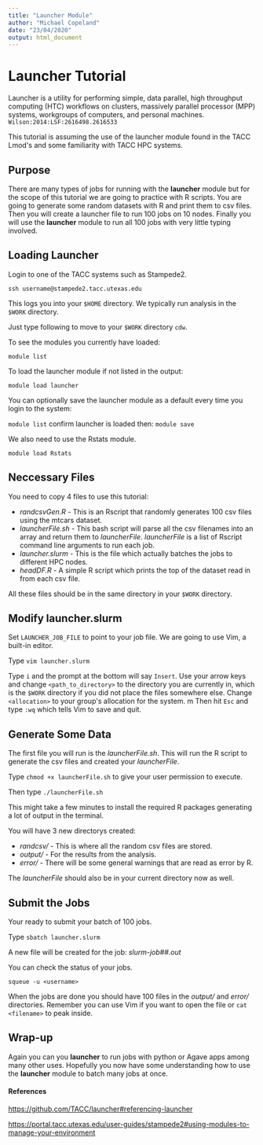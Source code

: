 ```yaml
---
title: "Launcher Module"
author: "Michael Copeland"
date: "23/04/2020"
output: html_document
---
```

# Launcher Tutorial

Launcher is a utility for performing simple, data parallel, high throughput computing (HTC) workflows on clusters, massively parallel processor (MPP) systems, workgroups of computers, and personal machines. `Wilson:2014:LSF:2616498.2616533`

This tutorial is assuming the use of the launcher module found in the TACC Lmod's and some familiarity with TACC HPC systems.

## Purpose
There are many types of jobs for running with the **launcher** module but for the scope of this tutorial we are going to practice with R scripts. You are going to generate some random datasets with R and print them to csv files. Then you will create a launcher file to run 100 jobs on 10 nodes.  Finally you will use the **launcher** module to run all 100 jobs with very little typing involved.

## Loading Launcher

Login to one of the TACC systems such as Stampede2.

`ssh username@stampede2.tacc.utexas.edu`

This logs you into your `$HOME` directory.  We typically run analysis in the `$WORK` directory.

Just type following to move to your `$WORK` directory `cdw`.

To see the modules you currently have loaded:

`module list`

To load the launcher module if not listed in the output:

`module load launcher`

You can optionally save the launcher module as a default every time you login to the system:

`module list` confirm launcher is loaded then: `module save`

We also need to use the Rstats module.

`module load Rstats`

## Neccessary Files

You need to copy 4 files to use this tutorial:
* *randcsvGen.R* - This is an Rscript that randomly generates 100 csv files using the mtcars dataset.
* *launcherFile.sh* - This bash script will parse all the csv filenames into an array and return them to *launcherFile*.  *launcherFile* is a list of  Rscript command line arguments to run each job.
* *launcher.slurm* - This is the file which actually batches the jobs to different HPC nodes.
* *headDF.R* - A simple R script which prints the top of the dataset read in from each csv file.

All these files should be in the same directory in your `$WORK` directory.

## Modify launcher.slurm

Set `LAUNCHER_JOB_FILE` to point to your job file. We are going to use Vim, a built-in editor.

Type `vim launcher.slurm`

Type `i` and the prompt at the bottom will say `Insert`.
Use your arrow keys and change `<path_to_directory>` to the directory you are currently in, which is the `$WORK` directory if you did not place the files somewhere else. Change `<allocation>` to your group's allocation for the system.
m
Then hit `Esc` and type `:wq` which tells Vim to save and quit.

## Generate Some Data

The first file you will run is the *launcherFile.sh*.  This will run the R script to generate the csv files and created your *launcherFile*.

Type `chmod +x launcherFile.sh` to give your user permission to execute.

Then type `./launcherFile.sh`

This might take a few minutes to install the required R packages generating a lot of output in the terminal.

You will have 3 new directorys created:
* *randcsv/* - This is where all the random csv files are stored.
* *output/* - For the results from the analysis.
* *error/* - There will be some general warnings that are read as error by R.

The *launcherFile* should also be in your current directory now as well.
## Submit the Jobs

Your ready to submit your batch of 100 jobs.

Type `sbatch launcher.slurm`

A new file will be created for the job:  *slurm-job##.out*

You can check the status of your jobs.

`squeue -u <username>`

When the jobs are done you should have 100 files in the *output/* and *error/* directories.  Remember you can use Vim if you want to open the file or `cat <filename>` to peak inside.


## Wrap-up

Again you can you **launcher** to run jobs with python or Agave apps among many other uses.  Hopefully you now have some understanding how to use the **launcher** module to batch many jobs at once.


#### References
https://github.com/TACC/launcher#referencing-launcher

https://portal.tacc.utexas.edu/user-guides/stampede2#using-modules-to-manage-your-environment
